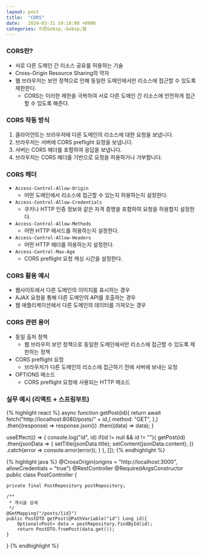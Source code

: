 ```yaml
---
layout: post
title:  "CORS"
date:   2024-03-31 19:18:00 +0900
categories: 이론&nbsp;-&nbsp;웹
---
```


### CORS란?

- 서로 다른 도메인 간 리소스 공유를 허용하는 기술
- Cross-Origin Resource Sharing의 약자
- 웹 브라우저는 보안 정책으로 인해 동일한 도메인에서만 리소스에 접근할 수 있도록 제한한다.
    - CORS는 이러한 제한을 극복하여 서로 다른 도메인 간 리소스에 안전하게 접근할 수 있도록 해준다.

### CORS 작동 방식

1. 클라이언트는 브라우저에 다른 도메인의 리소스에 대한 요청을 보냅니다.
2. 브라우저는 서버에 CORS preflight 요청을 보냅니다.
3. 서버는 CORS 헤더를 포함하여 응답을 보냅니다.
4. 브라우저는 CORS 헤더를 기반으로 요청을 허용하거나 거부합니다.

### CORS 헤더

- `Access-Control-Allow-Origin`
    - 어떤 도메인에서 리소스에 접근할 수 있는지 허용하는지 설정한다.
- `Access-Control-Allow-Credentials`
    - 쿠키나 HTTP 인증 정보와 같은 자격 증명을 포함하여 요청을 허용할지 설정한다.
- `Access-Control-Allow-Methods`
    - 어떤 HTTP 메서드를 허용하는지 설정한다.
- `Access-Control-Allow-Headers`
    - 어떤 HTTP 헤더를 허용하는지 설정한다.
- `Access-Control-Max-Age`
    - CORS preflight 요청 캐싱 시간을 설정한다.

### CORS 활용 예시

- 웹사이트에서 다른 도메인의 이미지를 표시하는 경우
- AJAX 요청을 통해 다른 도메인의 API를 호출하는 경우
- 웹 애플리케이션에서 다른 도메인의 데이터를 가져오는 경우

### CORS 관련 용어

- 동일 출처 정책
    - 웹 브라우저 보안 정책으로 동일한 도메인에서만 리소스에 접근할 수 있도록 제한하는 정책
- CORS preflight 요청
    - 브라우저가 다른 도메인의 리소스에 접근하기 전에 서버에 보내는 요청
- OPTIONS 메소드
    - CORS preflight 요청에 사용되는 HTTP 메소드

### 실무 예시 (리액트 + 스프링부트)

{% highlight react %}
async function getPost(id){
    return await fetch("http://localhost:8080/posts/" + id,{
        method: "GET",
      },)
      .then((response) => response.json())
      .then((data) => data);
}

useEffect(() => {
    console.log("id", id)
    if(id != null && id != ""){
      getPost(id)
      .then(jsonData => {
        setTitle(jsonData.title);
        setContent(jsonData.content);
      })
      .catch(error => console.error(error));
    }
}, []);
{% endhighlight %}

{% highlight java %}
@CrossOrigin(origins = "http://localhost:3000", allowCredentials = "true")
@RestController
@RequiredArgsConstructor
public class PostController {

    private final PostRepository postRepository;

    /**
     * 게시글 상세
     */
    @GetMapping("/posts/{id}")
    public PostDTO getPost(@PathVariable("id") Long id){
        Optional<Post> data = postRepository.findById(id);
        return PostDTO.fromPost(data.get());
    }
}
{% endhighlight %}
